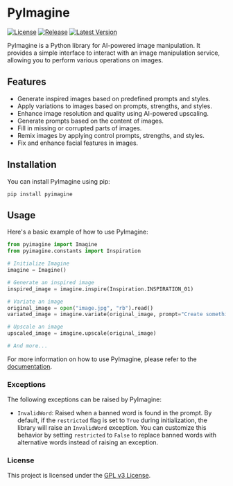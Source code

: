 # PyImagine

[![License](https://img.shields.io/github/license/hyugogirubato/pyimagine)](https://github.com/hyugogirubato/pyimagine/blob/main/LICENSE)
[![Release](https://img.shields.io/github/release-date/hyugogirubato/pyimagine)](https://github.com/hyugogirubato/pyimagine/releases)
[![Latest Version](https://img.shields.io/pypi/v/pyimagine)](https://pypi.org/project/pyimagine/)

PyImagine is a Python library for AI-powered image manipulation. It provides a simple interface to interact with an
image manipulation service, allowing you to perform various operations on images.

## Features

- Generate inspired images based on predefined prompts and styles.
- Apply variations to images based on prompts, strengths, and styles.
- Enhance image resolution and quality using AI-powered upscaling.
- Generate prompts based on the content of images.
- Fill in missing or corrupted parts of images.
- Remix images by applying control prompts, strengths, and styles.
- Fix and enhance facial features in images.

## Installation

You can install PyImagine using pip:

````shell
pip install pyimagine
````

## Usage

Here's a basic example of how to use PyImagine:

````python
from pyimagine import Imagine
from pyimagine.constants import Inspiration

# Initialize Imagine
imagine = Imagine()

# Generate an inspired image
inspired_image = imagine.inspire(Inspiration.INSPIRATION_01)

# Variate an image
original_image = open("image.jpg", "rb").read()
variated_image = imagine.variate(original_image, prompt="Create something amazing!")

# Upscale an image
upscaled_image = imagine.upscale(original_image)

# And more...
````

For more information on how to use PyImagine, please refer to
the [documentation](https://github.com/hyugogirubato/pyimagine/tree/main/docs).

### Exceptions

The following exceptions can be raised by PyImagine:

- `InvalidWord`: Raised when a banned word is found in the prompt. By default, if the `restricted` flag is set to `True`
  during initialization, the library will raise an `InvalidWord` exception. You can customize this behavior by setting
  `restricted` to `False` to replace banned words with alternative words instead of raising an exception.

### License

This project is licensed under the [GPL v3 License](https://github.com/hyugogirubato/pyimagine/blob/main/LICENSE).
